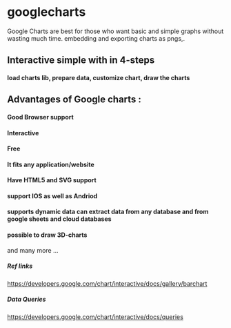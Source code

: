 # googlecharts
Google Charts are best for those who want basic and simple graphs without wasting much time.  embedding and exporting charts as pngs,. ​
## Interactive simple with in 4-steps
#### load charts lib, prepare data, customize chart, draw the charts
## Advantages of Google charts : 
#### Good Browser support
#### Interactive
#### Free
#### It fits any application/website
#### Have HTML5 and SVG support
#### support IOS as well as Andriod
#### supports dynamic data  can extract data from any database and from google sheets and cloud databases
#### possible to draw 3D-charts
and many more ...

##### Ref links
https://developers.google.com/chart/interactive/docs/gallery/barchart
##### Data Queries
https://developers.google.com/chart/interactive/docs/queries

